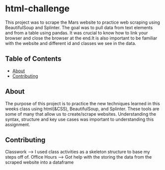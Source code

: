 # html-challenge

This project was to scrape the Mars website to practice web scraping using BeautifulSoup and Splinter. The goal was to pull data from text elements and from a table using pandas. It was crucial to know how to link your browser and close the browser at the end.It is also important to be familiar with the website and different id and classes we see in the data.


## Table of Contents

- [About](#about)
- [Contributing](#contributing)

## About

The purpose of this project is to practice the new techniques learned in this weeks class using html(&CSS), BeautifulSoup, and Splinter. These tools are some of many that allow us to create/scrape websites. Understanding the syntax, structure and key use cases was important to understanding this assignment.


## Contributing

Classwork --> I used class activities as a skeleton structure to base my steps off of.
Office Hours --> Got help with the storing the data from the scraped website into a dataframe


